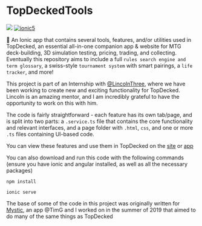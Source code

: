 # TopDeckedTools

  <a href="https://github.com/GoldinGuy/TopDeckedTools/graphs/contributors" alt="Contributors">
        <img src="https://img.shields.io/github/contributors/GoldinGuy/TopDeckedTools" /></a>
 <a href="https://img.shields.io/badge/Built%20With-Ionic%205-blue">
        <img src="https://img.shields.io/badge/Built%20With-Ionic%205-blue" alt="ionic5"></a>

:wrench: An Ionic app that contains several tools, features, and/or utilities used in TopDecked, an essential all-in-one companion app & website for MTG deck-building, 3D simulation testing, pricing, trading, and collecting.
Eventually this repository aims to include a full `rules search engine and term glossary`, a swiss-style `tournament system` with smart pairings, a `life tracker`, and more!

This project is part of an Internship with [@LincolnThree](https://github.com/lincolnthree), where we have been working to create new and exciting functionality for TopDecked. 
Lincoln is an amazing mentor, and I am incredibly grateful to have the opportunity to work on this with him.

The code is fairly straightforward - each feature has its own tab/page, and is split into two parts: a `.service.ts` file that contains the core functionality and relevant interfaces, and a page folder with `.html`, `css`, and one or more `.ts` files containing UI-based code.

You can view these features and use them in TopDecked on the [site](https://www.topdecked.com/) or [app](https://app.topdecked.me/)

You can also download and run this code with the following commands
(ensure you have ionic and angular installed, as well as all the necessary packages)

```
npm install
```

```
ionic serve
```

The base of some of the code in this project was originally written for [Mystic](https://play.google.com/store/apps/details?id=com.goldin.mystic&hl=en_US), an app @TimG and I worked on in the summer of 2019 that aimed to do many of the same things as TopDecked
